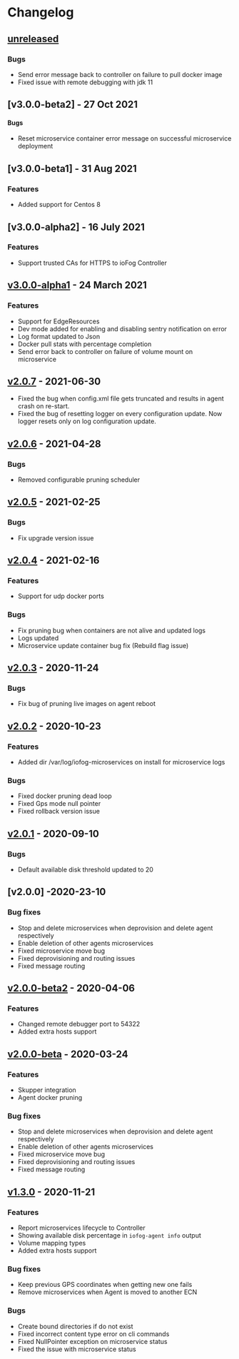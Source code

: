 # Changelog
## [unreleased]
### Bugs
* Send error message back to controller on failure to pull docker image
* Fixed issue with remote debugging with jdk 11

## [v3.0.0-beta2] - 27 Oct 2021
#### Bugs
* Reset microservice container error message on successful microservice deployment

## [v3.0.0-beta1] - 31 Aug 2021
### Features
* Added support for Centos 8

## [v3.0.0-alpha2] - 16 July 2021

### Features
* Support trusted CAs for HTTPS to ioFog Controller

## [v3.0.0-alpha1] - 24 March 2021

### Features
* Support for EdgeResources
* Dev mode added for enabling and disabling sentry notification on error
* Log format updated to Json
* Docker pull stats with percentage completion
* Send error back to controller on failure of volume mount on microservice

## [v2.0.7] - 2021-06-30
* Fixed the bug when config.xml file gets truncated and results in agent crash on re-start.
* Fixed the bug of resetting logger on every configuration update. Now logger resets only on log configuration update.

## [v2.0.6] - 2021-04-28

### Bugs
* Removed configurable pruning scheduler

## [v2.0.5] - 2021-02-25

### Bugs
* Fix upgrade version issue

## [v2.0.4] - 2021-02-16

### Features
* Support for udp docker ports

### Bugs
* Fix pruning bug when containers are not alive and updated logs
* Logs updated
* Microservice update container bug fix (Rebuild flag issue)

## [v2.0.3] - 2020-11-24

### Bugs
* Fix bug of pruning live images on agent reboot

## [v2.0.2] - 2020-10-23

### Features
* Added dir /var/log/iofog-microservices on install for microservice logs

### Bugs
* Fixed docker pruning dead loop
* Fixed Gps mode null pointer
* Fixed rollback version issue

## [v2.0.1] - 2020-09-10

### Bugs
* Default available disk threshold updated to 20

## [v2.0.0] -2020-23-10

### Bug fixes
* Stop and delete microservices when deprovision and delete agent respectively
* Enable deletion of other agents microservices
* Fixed microservice move bug
* Fixed deprovisioning and routing issues
* Fixed message routing

## [v2.0.0-beta2] - 2020-04-06

### Features

* Changed remote debugger port to 54322
* Added extra hosts support

## [v2.0.0-beta] - 2020-03-24

### Features

* Skupper integration 
* Agent docker pruning

### Bug fixes

* Stop and delete microservices when deprovision and delete agent respectively
* Enable deletion of other agents microservices
* Fixed microservice move bug
* Fixed deprovisioning and routing issues
* Fixed message routing

## [v1.3.0] - 2020-11-21

### Features
* Report microservices lifecycle to Controller
* Showing available disk percentage in `iofog-agent info` output
* Volume mapping types
* Added extra hosts support
### Bug fixes
* Keep previous GPS coordinates when getting new one fails
* Remove microservices when Agent is moved to another ECN

### Bugs

* Create bound directories if do not exist
* Fixed incorrect content type error on cli commands
* Fixed NullPointer exception on microservice status
* Fixed the issue with microservice status
    
[Unreleased]: https://github.com/eclipse-iofog/agent/compare/v2.0.2..HEAD
[v3.0.0-alpha1]: https://github.com/eclipse-iofog/agent/compare/v2.0.6..v3.0.0-alpha1
[v2.0.7]: https://github.com/eclipse-iofog/agent/compare/v2.0.7..v2.0.7
[v2.0.6]: https://github.com/eclipse-iofog/agent/compare/v2.0.5..v2.0.6
[v2.0.5]: https://github.com/eclipse-iofog/agent/compare/v2.0.4..v2.0.5
[v2.0.4]: https://github.com/eclipse-iofog/agent/compare/v2.0.3..v2.0.4
[v2.0.3]: https://github.com/eclipse-iofog/agent/compare/v2.0.2..v2.0.3
[v2.0.2]: https://github.com/eclipse-iofog/agent/compare/v2.0.1..v2.0.2
[v2.0.1]: https://github.com/eclipse-iofog/agent/compare/v2.0.0-beta2..v2.0.1
[v2.0.0-beta2]: https://github.com/eclipse-iofog/agent/compare/v2.0.0-beta..v2.0.0-beta2
[v2.0.0-beta]: https://github.com/eclipse-iofog/agent/compare/v1.3.0..v2.0.0-beta
[v1.3.0]: https://github.com/eclipse-iofog/agent/tree/v1.3.0
